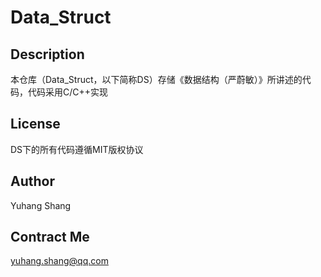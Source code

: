# Data_Struct
## Description
本仓库（Data_Struct，以下简称DS）存储《数据结构（严蔚敏）》所讲述的代码，代码采用C/C++实现
## License
DS下的所有代码遵循MIT版权协议
## Author
Yuhang Shang
## Contract Me
yuhang.shang@qq.com
